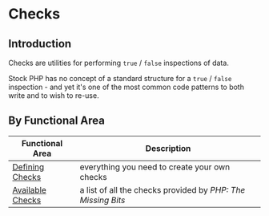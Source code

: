 # Checks

## Introduction

Checks are utilities for performing `true` / `false` inspections of data.

Stock PHP has no concept of a standard structure for a `true` / `false` inspection - and yet it's one of the most common code patterns to both write and to wish to re-use.

## By Functional Area

Functional Area | Description
----------------|------------
[Defining Checks](defining-checks.html) | everything you need to create your own checks
[Available Checks](available-checks.html) | a list of all the checks provided by _PHP: The Missing Bits_
